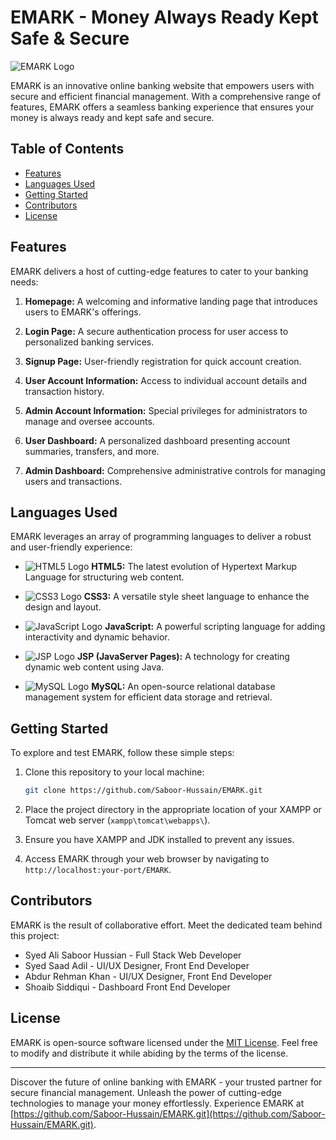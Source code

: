 # EMARK - Money Always Ready Kept Safe & Secure

![EMARK Logo](logo.png)

EMARK is an innovative online banking website that empowers users with secure and efficient financial management. With a comprehensive range of features, EMARK offers a seamless banking experience that ensures your money is always ready and kept safe and secure.

## Table of Contents

- [Features](#features)
- [Languages Used](#languages-used)
- [Getting Started](#getting-started)
- [Contributors](#contributors)
- [License](#license)

## Features

EMARK delivers a host of cutting-edge features to cater to your banking needs:

1. **Homepage:** A welcoming and informative landing page that introduces users to EMARK's offerings.

2. **Login Page:** A secure authentication process for user access to personalized banking services.

3. **Signup Page:** User-friendly registration for quick account creation.

4. **User Account Information:** Access to individual account details and transaction history.

5. **Admin Account Information:** Special privileges for administrators to manage and oversee accounts.

6. **User Dashboard:** A personalized dashboard presenting account summaries, transfers, and more.

7. **Admin Dashboard:** Comprehensive administrative controls for managing users and transactions.

## Languages Used

EMARK leverages an array of programming languages to deliver a robust and user-friendly experience:

- ![HTML5 Logo](html5-logo.png) **HTML5:** The latest evolution of Hypertext Markup Language for structuring web content.

- ![CSS3 Logo](css3-logo.png) **CSS3:** A versatile style sheet language to enhance the design and layout.

- ![JavaScript Logo](javascript-logo.png) **JavaScript:** A powerful scripting language for adding interactivity and dynamic behavior.

- ![JSP Logo](jsp-logo.png) **JSP (JavaServer Pages):** A technology for creating dynamic web content using Java.

- ![MySQL Logo](mysql-logo.png) **MySQL:** An open-source relational database management system for efficient data storage and retrieval.

## Getting Started

To explore and test EMARK, follow these simple steps:

1. Clone this repository to your local machine:

   ```bash
   git clone https://github.com/Saboor-Hussain/EMARK.git
   ```

2. Place the project directory in the appropriate location of your XAMPP or Tomcat web server (`xampp\tomcat\webapps\`).

3. Ensure you have XAMPP and JDK installed to prevent any issues.

4. Access EMARK through your web browser by navigating to `http://localhost:your-port/EMARK`.

## Contributors

EMARK is the result of collaborative effort. Meet the dedicated team behind this project:

- Syed Ali Saboor Hussian - Full Stack Web Developer
- Syed Saad Adil - UI/UX Designer, Front End Developer
- Abdur Rehman Khan - UI/UX Designer, Front End Developer
- Shoaib Siddiqui - Dashboard Front End Developer

## License

EMARK is open-source software licensed under the [MIT License](LICENSE). Feel free to modify and distribute it while abiding by the terms of the license.

---

Discover the future of online banking with EMARK - your trusted partner for secure financial management. Unleash the power of cutting-edge technologies to manage your money effortlessly. Experience EMARK at [https://github.com/Saboor-Hussain/EMARK.git](https://github.com/Saboor-Hussain/EMARK.git).